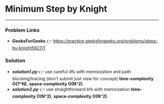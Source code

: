 # Minimum Step by Knight

---

### Problem Links
- **__GeeksForGeeks__** :point_right: https://practice.geeksforgeeks.org/problems/steps-by-knight5927/1

### Solution
- **_solution1.py_** :point_right: use careful dfs with memoization and path blocking/tracing (don't submit just view for concept) **time-complexity O(7^N)**, **space-complexity O(N^2)**.
- **_solution2.py_** :point_right: use straightforward bfs with memoization **time-complexity O(N^2)**, **space-complexity O(N^2)**.

